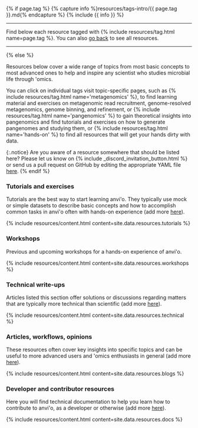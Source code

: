{% if page.tag %}
{% capture info %}resources/tags-intro/{{ page.tag }}.md{% endcapture %}
{% include {{ info }} %}

---

Find below each resource tagged with {% include resources/tag.html name=page.tag %}. You can also [go back](/learn) to see all resources.

---
{% else %}

Resources below cover a wide range of topics from most basic concepts to most advanced ones to help and inspire any scientist who studies microbial life through 'omics.

You can click on individual tags visit topic-specific pages, such as {% include resources/tag.html name='metagenomics' %}, to find learning material and exercises on metagenomic read recruitment, genome-resolved metagenomics, genome binning, and refinement, or {% include resources/tag.html name='pangenomics' %} to gain theoretical insights into pangenomics and find tutorials and exercises on how to generate pangenomes and studying them, or {% include resources/tag.html name='hands-on' %} to find all resources that will get your hands dirty with data.

{:.notice}
Are you aware of a resource somewhere that should be listed here? Please let us know on {% include _discord_invitation_button.html %} or send us a pull request on GitHub by editing the appropriate YAML file [here](https://github.com/merenlab/anvio.org/blob/main/_data/resources/).
{% endif %}

### Tutorials and exercises

Tutorials are the best way to start learning anvi'o. They typically use mock or simple datasets to describe basic concepts and how to accomplish common tasks in anvi'o often with hands-on experience (add more [here](https://github.com/merenlab/anvio.org/blob/main/_data/resources/tutorials.yaml)).

{% include resources/content.html content=site.data.resources.tutorials %}

### Workshops

Previous and upcoming workshops for a hands-on experience of anvi'o.

{% include resources/content.html content=site.data.resources.workshops %}

### Technical write-ups

Articles listed this section offer solutions or discussions regarding matters that are typically more technical than scientific (add more [here](https://github.com/merenlab/anvio.org/blob/main/_data/resources/technical.yaml)).

{% include resources/content.html content=site.data.resources.technical %}

### Articles, workflows, opinions

These resources often cover key insights into specific topics and can be useful to more advanced users and 'omics enthusiasts in general (add more [here](https://github.com/merenlab/anvio.org/blob/main/_data/resources/blogs.yaml)).

{% include resources/content.html content=site.data.resources.blogs %}

### Developer and contributor resources

Here you will find technical documentation to help you learn how to contribute to anvi'o, as a developer or otherwise (add more [here](https://github.com/merenlab/anvio.org/blob/main/_data/resources/docs.yaml)).

{% include resources/content.html content=site.data.resources.docs %}
